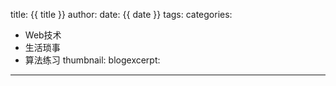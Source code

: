 title: {{ title }}
author:
date: {{ date }}
tags:
categories:
  - Web技术
  - 生活琐事
  - 算法练习
thumbnail:
blogexcerpt:

---
